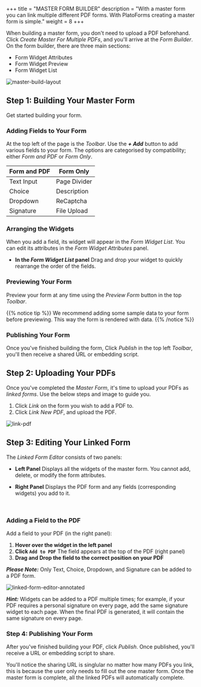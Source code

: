 +++
title = "MASTER FORM BUILDER"
description = "With a master form you can link multiple different PDF forms. With PlatoForms creating a master form is simple."
weight = 8
+++

When building a master form, you don't need to upload a PDF beforehand. Click *Create Master For Multiple PDFs*, and you'll arrive at the *Form Builder*. On the form builder, there are three main sections:

* Form Widget Attributes
* Form Widget Preview
* Form Widget List



![master-build-layout](/images/master-build-layout.png)



## Step 1: Building Your Master Form

Get started building your form. 

### Adding Fields to Your Form

At the top left of the page is the *Toolbar*. Use the ***+ Add*** button to add various fields to your form. The options are categorised by compatibility; either *Form and PDF* or *Form Only*.

| Form and PDF | Form Only    |
| ------------ | ------------ |
| Text Input   | Page Divider |
| Choice       | Description  |
| Dropdown     | ReCaptcha    |
| Signature    | File Upload  |

### Arranging the Widgets

When you add a field, its widget will appear in the *Form Widget List*. You can edit its attributes in the *Form Widget Attributes* panel. 

- **In the *Form Widget List* panel**
  Drag and drop your widget to quickly rearrange the order of the fields.

### Previewing Your Form

Preview your form at any time using the *Preview Form* button in the top *Toolbar*. 

{{% notice tip  %}}
We recommend adding some sample data to your form before previewing. This way the form is rendered with data.
{{% /notice %}}

### Publishing Your Form

Once you've finished building the form, Click *Publish* in the top left *Toolbar*, you'll then receive a shared URL or embedding script.



## Step 2: Uploading Your PDFs

Once you've completed the *Master Form*, it's time to upload your PDFs as *linked forms*. Use the below steps and image to guide you.

1. Click *Link* on the form you wish to add a PDF to.
2. Click *Link New PDF*, and upload the PDF.

![link-pdf](/images/link-pdf.png)

## Step 3: Editing Your Linked Form

The *Linked Form Editor* consists of two panels:

- **Left Panel**
  Displays all the widgets of the master form. You cannot add, delete, or modify the form attributes.


- **Right Panel**
  Displays the PDF form and any fields (corresponding widgets) you add to it. 

  ​
### Adding a Field to the PDF

Add a field to your PDF (in the right panel):

1. **Hover over the widget in the left panel**
2. **Click `Add to PDF`**
   The field appears at the top of the PDF (right panel)
3. **Drag and Drop the field to the correct position on your PDF**

***Please Note:*** Only Text, Choice, Dropdown, and Signature can be added to a PDF form. 


![linked-form-editor-annotated](/images/linked-form-editor-annotated.png)

***Hint:*** Widgets can be added to a PDF multiple times; for example, if your PDF requires a personal signature on every page, add the same signature widget to each page. When the final PDF is generated, it will contain the same signature on every page.


### Step 4: Publishing Your Form

After you've finished building your PDF, click *Publish*. Once published, you'll receive a URL or embedding script to share.



You'll notice the sharing URL is singlular no matter how many PDFs you link, this is because the user only needs to fill out the one master form. Once the master form is complete, all the linked PDFs will automatically complete.

